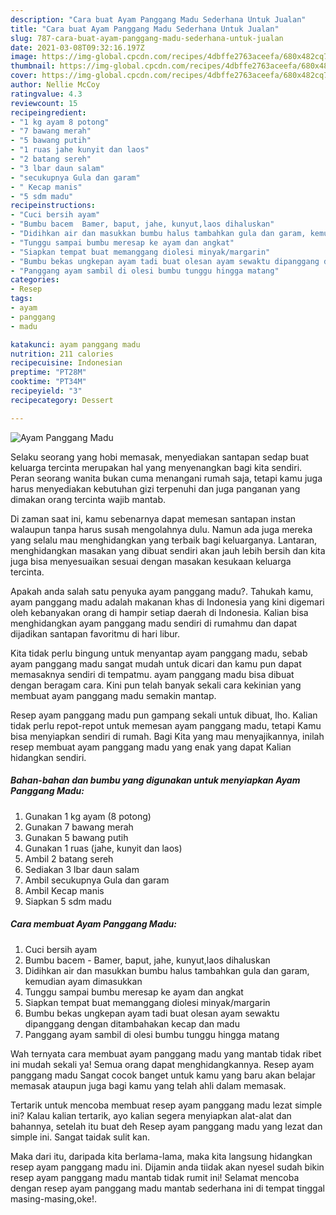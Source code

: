 ```yaml
---
description: "Cara buat Ayam Panggang Madu Sederhana Untuk Jualan"
title: "Cara buat Ayam Panggang Madu Sederhana Untuk Jualan"
slug: 787-cara-buat-ayam-panggang-madu-sederhana-untuk-jualan
date: 2021-03-08T09:32:16.197Z
image: https://img-global.cpcdn.com/recipes/4dbffe2763aceefa/680x482cq70/ayam-panggang-madu-foto-resep-utama.jpg
thumbnail: https://img-global.cpcdn.com/recipes/4dbffe2763aceefa/680x482cq70/ayam-panggang-madu-foto-resep-utama.jpg
cover: https://img-global.cpcdn.com/recipes/4dbffe2763aceefa/680x482cq70/ayam-panggang-madu-foto-resep-utama.jpg
author: Nellie McCoy
ratingvalue: 4.3
reviewcount: 15
recipeingredient:
- "1 kg ayam 8 potong"
- "7 bawang merah"
- "5 bawang putih"
- "1 ruas jahe kunyit dan laos"
- "2 batang sereh"
- "3 lbar daun salam"
- "secukupnya Gula dan garam"
- " Kecap manis"
- "5 sdm madu"
recipeinstructions:
- "Cuci bersih ayam"
- "Bumbu bacem  Bamer, baput, jahe, kunyut,laos dihaluskan"
- "Didihkan air dan masukkan bumbu halus tambahkan gula dan garam, kemudian ayam dimasukkan"
- "Tunggu sampai bumbu meresap ke ayam dan angkat"
- "Siapkan tempat buat memanggang diolesi minyak/margarin"
- "Bumbu bekas ungkepan ayam tadi buat olesan ayam sewaktu dipanggang dengan ditambahakan kecap dan madu"
- "Panggang ayam sambil di olesi bumbu tunggu hingga matang"
categories:
- Resep
tags:
- ayam
- panggang
- madu

katakunci: ayam panggang madu 
nutrition: 211 calories
recipecuisine: Indonesian
preptime: "PT28M"
cooktime: "PT34M"
recipeyield: "3"
recipecategory: Dessert

---
```



![Ayam Panggang Madu](https://img-global.cpcdn.com/recipes/4dbffe2763aceefa/680x482cq70/ayam-panggang-madu-foto-resep-utama.jpg)

Selaku seorang yang hobi memasak, menyediakan santapan sedap buat keluarga tercinta merupakan hal yang menyenangkan bagi kita sendiri. Peran seorang  wanita bukan cuma menangani rumah saja, tetapi kamu juga harus menyediakan kebutuhan gizi terpenuhi dan juga panganan yang dimakan orang tercinta wajib mantab.

Di zaman  saat ini, kamu sebenarnya dapat memesan santapan instan walaupun tanpa harus susah mengolahnya dulu. Namun ada juga mereka yang selalu mau menghidangkan yang terbaik bagi keluarganya. Lantaran, menghidangkan masakan yang dibuat sendiri akan jauh lebih bersih dan kita juga bisa menyesuaikan sesuai dengan masakan kesukaan keluarga tercinta. 



Apakah anda salah satu penyuka ayam panggang madu?. Tahukah kamu, ayam panggang madu adalah makanan khas di Indonesia yang kini digemari oleh kebanyakan orang di hampir setiap daerah di Indonesia. Kalian bisa menghidangkan ayam panggang madu sendiri di rumahmu dan dapat dijadikan santapan favoritmu di hari libur.

Kita tidak perlu bingung untuk menyantap ayam panggang madu, sebab ayam panggang madu sangat mudah untuk dicari dan kamu pun dapat memasaknya sendiri di tempatmu. ayam panggang madu bisa dibuat dengan beragam cara. Kini pun telah banyak sekali cara kekinian yang membuat ayam panggang madu semakin mantap.

Resep ayam panggang madu pun gampang sekali untuk dibuat, lho. Kalian tidak perlu repot-repot untuk memesan ayam panggang madu, tetapi Kamu bisa menyiapkan sendiri di rumah. Bagi Kita yang mau menyajikannya, inilah resep membuat ayam panggang madu yang enak yang dapat Kalian hidangkan sendiri.

<!--inarticleads1-->

##### Bahan-bahan dan bumbu yang digunakan untuk menyiapkan Ayam Panggang Madu:

1. Gunakan 1 kg ayam (8 potong)
1. Gunakan 7 bawang merah
1. Gunakan 5 bawang putih
1. Gunakan 1 ruas (jahe, kunyit dan laos)
1. Ambil 2 batang sereh
1. Sediakan 3 lbar daun salam
1. Ambil secukupnya Gula dan garam
1. Ambil  Kecap manis
1. Siapkan 5 sdm madu




<!--inarticleads2-->

##### Cara membuat Ayam Panggang Madu:

1. Cuci bersih ayam
1. Bumbu bacem  - Bamer, baput, jahe, kunyut,laos dihaluskan
1. Didihkan air dan masukkan bumbu halus tambahkan gula dan garam, kemudian ayam dimasukkan
1. Tunggu sampai bumbu meresap ke ayam dan angkat
1. Siapkan tempat buat memanggang diolesi minyak/margarin
1. Bumbu bekas ungkepan ayam tadi buat olesan ayam sewaktu dipanggang dengan ditambahakan kecap dan madu
1. Panggang ayam sambil di olesi bumbu tunggu hingga matang




Wah ternyata cara membuat ayam panggang madu yang mantab tidak ribet ini mudah sekali ya! Semua orang dapat menghidangkannya. Resep ayam panggang madu Sangat cocok banget untuk kamu yang baru akan belajar memasak ataupun juga bagi kamu yang telah ahli dalam memasak.

Tertarik untuk mencoba membuat resep ayam panggang madu lezat simple ini? Kalau kalian tertarik, ayo kalian segera menyiapkan alat-alat dan bahannya, setelah itu buat deh Resep ayam panggang madu yang lezat dan simple ini. Sangat taidak sulit kan. 

Maka dari itu, daripada kita berlama-lama, maka kita langsung hidangkan resep ayam panggang madu ini. Dijamin anda tiidak akan nyesel sudah bikin resep ayam panggang madu mantab tidak rumit ini! Selamat mencoba dengan resep ayam panggang madu mantab sederhana ini di tempat tinggal masing-masing,oke!.

